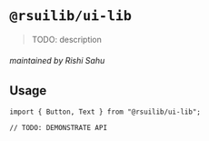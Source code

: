 # `@rsuilib/ui-lib`

> TODO: description

###### maintained by Rishi Sahu

## Usage

```
import { Button, Text } from "@rsuilib/ui-lib";

// TODO: DEMONSTRATE API
```
